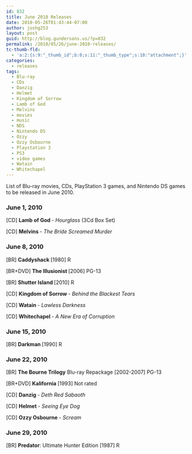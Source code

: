 ```yaml
---
id: 832
title: June 2010 Releases
date: 2010-05-26T01:43:44-07:00
author: joshg253
layout: post
guid: http://blog.gundersons.us/?p=832
permalink: /2010/05/26/june-2010-releases/
tc-thumb-fld:
  - 'a:2:{s:9:"_thumb_id";b:0;s:11:"_thumb_type";s:10:"attachment";}'
categories:
  - releases
tags:
  - Blu-ray
  - CDs
  - Danzig
  - Helmet
  - Kingdom of Sorrow
  - Lamb of God
  - Melvins
  - movies
  - music
  - NDS
  - Nintendo DS
  - Ozzy
  - Ozzy Osbourne
  - Playstation 3
  - PS3
  - video games
  - Watain
  - Whitechapel
---
```

List of Blu-ray movies, CDs, PlayStation 3 games, and Nintendo DS games to be released in June 2010.

<!--more-->

<h3>June 1, 2010</h3>

[CD] <strong>Lamb of God </strong>- <em>Hourglass </em>(3Cd Box Set)

[CD] <strong>Melvins </strong>- <em>The Bride Screamed Murder</em>

<h3>June 8, 2010</h3>

[BR] <strong>Caddyshack </strong>[1980] R

[BR+DVD] <strong>The Illusionist </strong>[2006] PG-13

[BR] <strong>Shutter Island </strong>[2010] R

[CD] <strong>Kingdom of Sorrow </strong>- <em>Behind the Blackest Tears</em>

[CD] <strong>Watain </strong>- <em>Lawless Darkness</em>

[CD] <strong>Whitechapel </strong>- <em>A New Era of Corruption</em>

<h3>June 15, 2010</h3>

[BR] <strong>Darkman </strong>[1990] R

<h3>June 22, 2010</h3>

[BR] <strong>The Bourne Trilogy</strong> Blu-ray Repackage [2002-2007] PG-13

[BR+DVD] <strong>Kalifornia </strong>[1993] Not rated

[CD] <strong>Danzig </strong>- <em>Deth Red Sabaoth</em>

[CD] <strong>Helmet </strong>- <em>Seeing Eye Dog</em>

[CD] <strong>Ozzy Osbourne </strong>- <em>Scream</em>

<h3>June 29, 2010</h3>

[BR] <strong>Predator</strong>: Ultimate Hunter Edition [1987] R